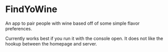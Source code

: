 # FindYoWine

An app to pair people with wine based off of some simple flavor preferences.

Currently works best if you run it with the console open.  It does not like the hookup between the homepage and server.
